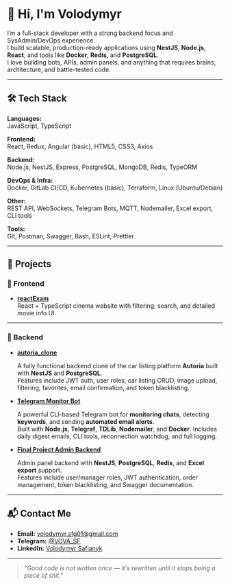 # 👋 Hi, I'm Volodymyr

I’m a full-stack developer with a strong backend focus and SysAdmin/DevOps experience.  
I build scalable, production-ready applications using **NestJS**, **Node.js**, **React**, and tools like **Docker**, **Redis**, and **PostgreSQL**.  
I love building bots, APIs, admin panels, and anything that requires brains, architecture, and battle-tested code.

---

## 🛠️ Tech Stack

**Languages:**  
JavaScript, TypeScript

**Frontend:**  
React, Redux, Angular (basic), HTML5, CSS3, Axios

**Backend:**  
Node.js, NestJS, Express, PostgreSQL, MongoDB, Redis, TypeORM

**DevOps & Infra:**  
Docker, GitLab CI/CD, Kubernetes (basic), Terraform, Linux (Ubuntu/Debian)

**Other:**  
REST API, WebSockets, Telegram Bots, MQTT, Nodemailer, Excel export, CLI tools

**Tools:**  
Git, Postman, Swagger, Bash, ESLint, Prettier

---

## 🚀 Projects

### 🔹 Frontend
- **[reactExam](https://github.com/VolodymyrSF/reactExam)**  
  React + TypeScript cinema website with filtering, search, and detailed movie info UI.

---

### 🔸 Backend
- **[autoria_clone](https://github.com/VolodymyrSF/autoria_clone)**
  
  A fully functional backend clone of the car listing platform **Autoria** built with **NestJS** and **PostgreSQL**.  
  Features include JWT auth, user roles, car listing CRUD, image upload, filtering, favorites, email confirmation, and token blacklisting.

- **[Telegram Monitor Bot](https://github.com/VolodymyrSF/telegram-monitor-bot)**
  
  A powerful CLI-based Telegram bot for **monitoring chats**, detecting **keywords**, and sending **automated email alerts**.  
  Built with **Node.js**, **Telegraf**, **TDLib**, **Nodemailer**, and **Docker**. Includes daily digest emails, CLI tools, reconnection watchdog, and full logging.

- **[Final Project Admin Backend](https://github.com/VolodymyrSF/finish-project)**
   
  Admin panel backend with **NestJS**, **PostgreSQL**, **Redis**, and **Excel export** support.  
  Features include user/manager roles, JWT authentication, order management, token blacklisting, and Swagger documentation.

---

## 📬 Contact Me

- **Email:** [volodymyr.sfg01@gmail.com](mailto:volodymyr.sfg01@gmail.com)  
- **Telegram:** [@VOVA_SF](https://t.me/VOVA_SF)  
- **LinkedIn:** [Volodymyr Safianyk](https://www.linkedin.com/in/volodymyr-safianyk-b29784200)

---

> *"Good code is not written once — it's rewritten until it stops being a piece of shit."*
